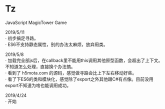 # Tz
JavaScript MagicTower Game
  
  
2019/5/11  
· 初步搞定寻路。  
· ES6不支持静态属性，别的办法太麻烦，放弃用类。  
  
2019/5/8  
· 加载完全部js后，在callback里不能用this调用其他原型函数，会超出了上下文。不知道怎么处理，直接换个办法搞。  
· 看到了 h5mota.com 的源码，感觉做寻路会比上下左右移动好些。  
· 看了下ES6的类和模块化，感觉除了export之外其他跟C#有点像。目前没用export不知道为啥也能调用成功。  

2019/4/24   
· 开始
